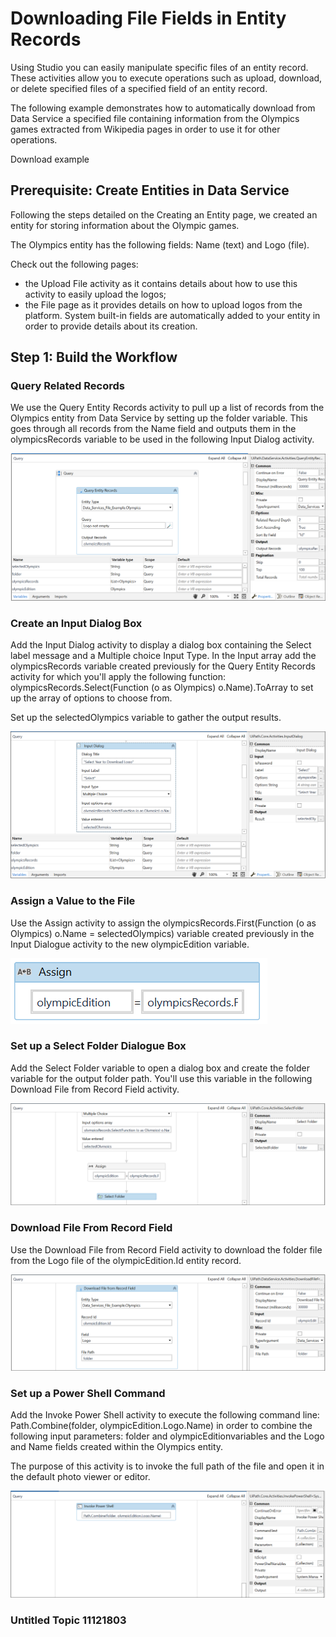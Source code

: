 ﻿# Downloading File Fields in Entity Records

Using Studio you can easily manipulate specific files of an entity record. These activities allow you to execute operations such as upload, download, or delete specified files of a specified field of an entity record.

The following example demonstrates how to automatically download from Data Service a specified file containing information from the Olympics games extracted from Wikipedia pages in order to use it for other operations.

Download example

## Prerequisite: Create Entities in Data Service

Following the steps detailed on the Creating an Entity page, we created an entity for storing information about the Olympic games.

The Olympics entity has the following fields: Name (text) and Logo (file).

Check out the following pages:

* the Upload File activity as it contains details about how to use this activity to easily upload the logos;
* the File page as it provides details on how to upload logos from the platform. System built-in fields are automatically added to your entity in order to provide details about its creation.


## Step 1: Build the Workflow




### Query Related Records

We use the Query Entity Records activity to pull up a list of records from the Olympics entity from Data Service by setting up the folder variable. This goes through all records from the Name field and outputs them in the olympicsRecords variable to be used in the following Input Dialog activity.

![e897597-Screenshot_8=GUID-253D09F1-2C6F-479B-AACF-89E2EA58F086=1=en=Default](/images/e897597-Screenshot_8=GUID-253D09F1-2C6F-479B-AACF-89E2EA58F086=1=en=Default.png)


### Create an Input Dialog Box

Add the Input Dialog activity to display a dialog box containing the Select label message and a Multiple choice Input Type. In the Input array add the olympicsRecords variable created previously for the Query Entity Records activity for which you'll apply the following function: olympicsRecords.Select(Function (o as Olympics) o.Name).ToArray to set up the array of options to choose from.

Set up the selectedOlympics variable to gather the output results.

![2a44866-Screenshot_1=GUID-D7D9B0C7-6667-4AFC-9EFC-B214FD728EEC=1=en=Default](/images/2a44866-Screenshot_1=GUID-D7D9B0C7-6667-4AFC-9EFC-B214FD728EEC=1=en=Default.png)


### Assign a Value to the File

Use the Assign activity to assign the  olympicsRecords.First(Function (o as Olympics) o.Name = selectedOlympics) variable created previously in the Input Dialogue activity to the new olympicEdition variable.

![83da35f-Screenshot_1=GUID-BBA85BBA-8D9A-47AC-A436-FA84578D95C6=1=en=Default](/images/83da35f-Screenshot_1=GUID-BBA85BBA-8D9A-47AC-A436-FA84578D95C6=1=en=Default.png)


### Set up a Select Folder Dialogue Box

Add the Select Folder variable to open a dialog box and create the folder variable for the output folder path. You'll use this variable in the following Download File from Record Field activity.

![5df251c-Screenshot_2=GUID-C94CD2FA-A359-46A6-8CE2-D3FF6F37B81D=1=en=Default](/images/5df251c-Screenshot_2=GUID-C94CD2FA-A359-46A6-8CE2-D3FF6F37B81D=1=en=Default.png)


### Download File From Record Field

Use the Download File from Record Field activity to download the folder file from the Logo file of the olympicEdition.Id entity record.

![4c5ee39-Screenshot_3=GUID-79BB0218-FF53-4FAB-822D-F6C0042DAD64=1=en=Default](/images/4c5ee39-Screenshot_3=GUID-79BB0218-FF53-4FAB-822D-F6C0042DAD64=1=en=Default.png)


### Set up a Power Shell Command

Add the Invoke Power Shell activity to execute the following command line: Path.Combine(folder, olympicEdition.Logo.Name) in order to combine the following input parameters: folder and olympicEditionvariables and the Logo and Name fields created within the Olympics entity.

The purpose of this activity is to invoke the full path of the file and open it in the default photo viewer or editor.

![731dbd3-Screenshot_4=GUID-12A32B8D-66F5-488B-ABF2-D4E162ED705C=1=en=Default](/images/731dbd3-Screenshot_4=GUID-12A32B8D-66F5-488B-ABF2-D4E162ED705C=1=en=Default.png)


### Untitled Topic 11121803



